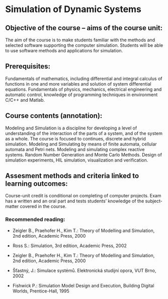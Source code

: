 # Simulation of Dynamic Systems

## Objective of the course – aims of the course unit:
The aim of the course is to make students familiar with the methods and selected software supporting the computer simulation.
Students will be able to use software methods and applications for simulation.

## Prerequisites:
Fundamentals of mathematics, including differential and integral calculus of functions in one and more variables and solution of system differential equations. Fundamentals of physics, mechanics, electrical engineering and automatic control, knowledge of programming techniques in environment C/C++ and Matlab.

## Course contents (annotation):
Modeling and Simulation is a discipline for developing a level of understanding of the interaction of the parts of a system, and of the system as a whole. The course is focused to continues, discrete and hybrid simulation. Modeling and Simulating by means of finite automata, cellular automata and Petri nets. Modeling and simulating complex reactive systems. Random Number Generation and Monte Carlo Methods. Design of simulation experiments, HIL simulation, visualization and verification.

## Assesment methods and criteria linked to learning outcomes:
Course-unit credit is conditional on completing of computer projects. Exam has a written and an oral part and tests students’ knowledge of the subject-matter covered in the course.

### Recommended reading:
- Zeigler B., Praehofer H., Kim T.: Theory of Modelling and Simulation, 2nd edition, Academic Press, 2000

- Ross S.: Simulation, 3rd edition, Academic Press, 2002

- Zeigler B., Praehofer H., Kim T.: Theory of Modelling and Simulation, 2nd edition, Academic Press, 2000

- Šťastný, J.: Simulace systémů. Elektronická studijní opora, VUT Brno, 2002

- Fishwick P.: Simulation Model Design and Execution, Building Digital Worlds, Prentice-Hall, 1995
